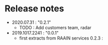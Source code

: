 # Release notes

- 2020.07.31 : "0.2.1"
    - TODO : Add customers team, radar
- 2019.1017.2241 : "0.0.1"
    - first extracts from RAAIN services
0.2.3 : 
